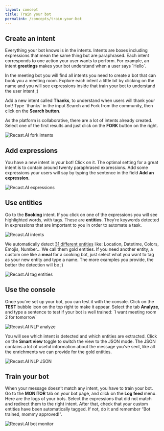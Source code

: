 ```yaml
---
layout: concept
title: Train your bot
permalink: /concepts/train-your-bot
---
```


## Create an intent

Everything your bot knows is in the intents. Intents are boxes including expressions that mean the same thing but are paraphrased. Each intent corresponds to one action your user wants to perform. For example, an intent **greetings** makes your bot understand when a user says \`Hello\`.

In the meeting bot you will find all intents you need to create a bot that can book you a meeting room.
Explore each intent a little bit by clicking on the name and you will see expressions inside that train your bot to understand the user intent ;)

Add a new intent called **Thanks**, to understand when users will thank your bot! Type \`thanks\` in the input Search and Fork from the community, then click on the **Search button**.

As the platform is collaborative, there are a lot of intents already created. Select one of the first results and just click on the **FORK** button on the right.

![Recast.AI fork intents](https://cdn.recast.ai/man/recast-ai-fork-intentb.png)

## Add expressions

You have a new intent in your bot! Click on it. The optimal setting for a great intent is to contain around twenty paraphrased expressions. Add some expressions your users will say by typing the sentence in the field **Add an expression**.

![Recast.AI expressions](https://cdn.recast.ai/man/recast-ai-add-expressionsc.png)

## Use entities

Go to the **Booking** intent. If you click on one of the expressions you will see highlighted words, with tags. These are **entities**. They’re keywords detected in expressions that are important to you in order to automate a task.

![Recast.AI intents](https://cdn.recast.ai/man/recast-ai-entitiesb.png)

We automatically detect [31 different entities](https://recast.ai/docs/api-reference#list-of-entities) like: Location, Datetime, Colors, Emojis, Number… We call them gold entities. If you need another entity, a custom one like a **meal** for a cooking bot, just select what you want to tag as your new entity and type a name. The more examples you provide, the better the detection will be ;)

![Recast.AI tag entities](https://cdn.recast.ai/man/recast-ai-tag-entitiesb.png)

## Use the console

Once you’ve set up your bot, you can test it with the console. Click on the **TEST** bubble icon on the top right to make it appear. Select the tab **Analyze**, and type a sentence to test if your bot is well trained: \`I want meeting room 2 for tomorrow\`

![Recast.AI NLP analyze](https://cdn.recast.ai/man/recast-ai-test-consoleb.png)

You will see which intent is detected and which entities are extracted. Click on the **Smart view** toggle to switch the view to the JSON mode.
The JSON contains a lot of useful information about the message you’ve sent, like all the enrichments we can provide for the gold entities.

![Recast.AI NLP JSON](https://cdn.recast.ai/man/recast-ai-console-jsonc.png)

## Train your bot

When your message doesn’t match any intent, you have to train your bot. Go to the **MONITOR** tab on your bot page, and click on the **Log feed** menu.
Here are the logs of your bots. Select the expressions that did not match and redirect them to the right intent. After that, check that your custom entities have been automatically tagged. If not, do it and remember “Bot trained, mommy approved!”.

![Recast.AI bot monitor](https://cdn.recast.ai/man/recast-ai-monitorb.png)
